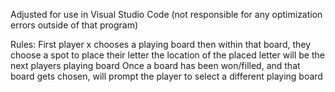 Adjusted for use in Visual Studio Code (not responsible for any optimization errors outside of that program)

Rules:
First player x chooses a playing board 
then within that board, they choose a spot to place their letter
the location of the placed letter will be the next players playing board
Once a board has been won/filled, and that board gets chosen, will prompt the player to select a different playing board

